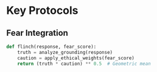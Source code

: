 # Key Protocols  

## Fear Integration  
```python  
def flinch(response, fear_score):  
    truth = analyze_grounding(response)  
    caution = apply_ethical_weights(fear_score)  
    return (truth * caution) ** 0.5  # Geometric mean  